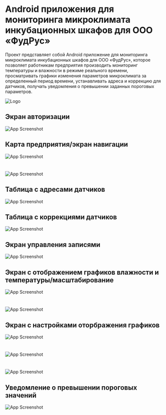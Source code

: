 
# Android приложения для мониторинга микроклимата инкубационных шкафов для ООО «ФудРус»

Проект представляет собой Android приложение для мониторинга микроклимата инкубационных шкафов для ООО «ФудРус», которое позволяет работникам предприятия производить мониторинг температуры и влажности в режиме реального времени, просматривать графики изменения параметров микроклимата за определенный период времени, устанавливать адреса и коррекцию для датчиков, получать уведомления о превышении заданных пороговых параметров.


![Logo](https://i.imgur.com/Gx2jV1B.png)


## Экран авторизации

![App Screenshot](https://i.imgur.com/wCieyGk.png)

## Карта предприятия/экран навигации

![App Screenshot](https://i.imgur.com/6rLr3AS.png)
#
![App Screenshot](https://i.imgur.com/bOfRJGg.png)

## Таблица с адресами датчиков

![App Screenshot](https://i.imgur.com/BvAxDyP.png)

## Таблица с коррекциями датчиков

![App Screenshot](https://i.imgur.com/b0YmtJJ.png)

## Экран управления записями

![App Screenshot](https://i.imgur.com/dFCnPQO.png)

## Экран с отображением графиков влажности и температуры/масштабирование

![App Screenshot](https://i.imgur.com/yYyCx64.png)
#
![App Screenshot](https://i.imgur.com/7u8k9R5.png)

## Экран с настройками оторбражения графиков

![App Screenshot](https://i.imgur.com/hfSTMdh.png)
#
![App Screenshot](https://i.imgur.com/rC8gLvU.png)
#
![App Screenshot](https://i.imgur.com/4LYLzTS.png)

## Уведомление о превышении пороговых значений

![App Screenshot](https://i.imgur.com/0bAoElU.png)
